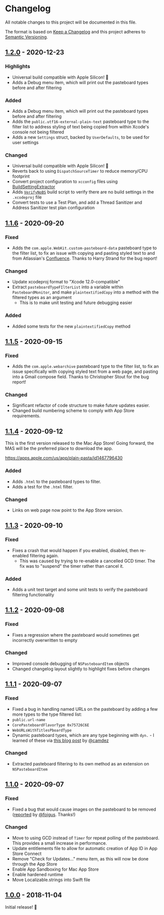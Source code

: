 # Changelog

All notable changes to this project will be documented in this file.

The format is based on [Keep a Changelog](http://keepachangelog.com/en/1.0.0/) and this project adheres to [Semantic Versioning](http://semver.org/spec/v2.0.0.html).

<!-- ## [Unreleased] -->

## [1.2.0] - 2020-12-23

### Highlights

- Universal build compatible with Apple Silicon! 🎉
- Adds a Debug menu item, which will print out the pasteboard types before and after filtering

### Added

- Adds a Debug menu item, which will print out the pasteboard types before and after filtering
- Adds the `public.utf16-external-plain-text` pasteboard type to the filter list to address styling of text being copied from within Xcode's console not being filtered
- Adds a new `Settings` struct, backed by `UserDefaults`, to be used for user settings

### Changed

- Universal build compatible with Apple Silicon! 🎉
- Reverts back to using `DispatchSourceTimer` to reduce memory/CPU footprint
- Convert project configuration to `xcconfig` files using [BuildSettingExtractor](https://buildsettingextractor.com)
- Adds [`VerifyNoBS`](https://github.com/olofhellman/VerifyNoBS) build script to verify there are no build settings in the `.xcodeproj` file
- Convert tests to use a Test Plan, and add a Thread Sanitizer and Address Sanitizer test plan configuration

## [1.1.6] - 2020-09-20

### Fixed

- Adds the `com.apple.WebKit.custom-pasteboard-data` pasteboard type to the filter list, to fix an issue with copying and pasting styled text to and from Atlassian's [Confluence](https://confluence.atlassian.com/alldoc/atlassian-documentation-32243719.html). Thanks to Harry Strand for the bug report!

### Changed

- Update xcodeproj format to "Xcode 12.0-compatible"
- Extract `pasteboardTypeFIlterList` into a variable within `PasteboardMonitor`, and make `plaintextifiedCopy` into a method with the filtered types as an argument
	- This is to make unit testing and future debugging easier

### Added

- Added some tests for the new `plaintextifiedCopy` method

## [1.1.5] - 2020-09-15

### Fixed

- Adds the `com.apple.webarchive` pasteboard type to the filter list, to fix an issue specifically with copying styled text from a web page, and pasting into a Gmail compose field. Thanks to Christopher Stout for the bug report!

### Changed

- Significant refactor of code structure to make future updates easier.
- Changed build numbering scheme to comply with App Store requirements.

## [1.1.4] - 2020-09-12

This is the first version released to the Mac App Store! Going forward, the MAS will be the preferred place to download the app.

https://apps.apple.com/us/app/plain-pasta/id1467796430

### Added

- Adds `.html` to the pasteboard types to filter.
- Adds a test for the `.html` filter.

### Changed

- Links on web page now point to the App Store version.

## [1.1.3] - 2020-09-10

### Fixed

- Fixes a crash that would happen if you enabled, disabled, then re-enabled filtering again.
	- This was caused by trying to re-enable a cancelled GCD timer. The fix was to "suspend" the timer rather than cancel it.

### Added

- Adds a unit test target and some unit tests to verify the pasteboard filtering functionality

## [1.1.2] - 2020-09-08

### Fixed

- Fixes a regression where the pasteboard would sometimes get incorrectly overwritten to empty

### Changed

- Improved console debugging of `NSPasteboardItem` objects
- Changed changelog layout slightly to highlight fixes before changes

## [1.1.1] - 2020-09-07

### Fixed

- Fixed a bug in handling named URLs on the pasteboard by adding a few more types to the type filtered list:
- `public.url-name`
- `CorePasteboardFlavorType 0x75726C6E`
- `WebURLsWithTitlesPboardType`
- Dynamic pasteboard types, which are any type beginning with `dyn.` - I learned of these via [this blog post](https://camdez.com/blog/2010/07/21/nspasteboard-and-dynamic-utis/) by [@camdez](https://github.com/camdez)

### Changed

- Extracted pasteboard filtering to its own method as an extension on `NSPasteboardItem`

## [1.1.0] - 2020-09-07

### Fixed

- Fixed a bug that would cause images on the pasteboard to be removed ([reported](https://github.com/hisaac/PlainPasta/issues/3) by [@foigus](https://github.com/foigus). Thanks!)

### Changed

- Move to using GCD instead of `Timer` for repeat polling of the pasteboard. This provides a small increase in performance.
- Update entitlements file to allow for automatic creation of App ID in App Store Connect
- Remove "Check for Updates…" menu item, as this will now be done through the App Store
- Enable App Sandboxing for Mac App Store
- Enable hardened runtime
- Move Localizable.strings into Swift file

## [1.0.0] - 2018-11-04

Initial release! 🎉

[Unreleased]: https://github.com/hisaac/PlainPasta/compare/master...development
[1.0.0]: https://github.com/hisaac/PlainPasta/compare/3f3479bf1b417790735aa6cfb8850eb73fe74a07...1.0.0
[1.1.0]: https://github.com/hisaac/PlainPasta/compare/1.0.0...1.1.0
[1.1.1]: https://github.com/hisaac/PlainPasta/compare/1.1.0...1.1.1
[1.1.2]: https://github.com/hisaac/PlainPasta/compare/1.1.1...1.1.2
[1.1.3]: https://github.com/hisaac/PlainPasta/compare/1.1.2...1.1.3
[1.1.4]: https://github.com/hisaac/PlainPasta/compare/1.1.3...1.1.4
[1.1.5]: https://github.com/hisaac/PlainPasta/compare/1.1.4...1.1.5
[1.1.6]: https://github.com/hisaac/PlainPasta/compare/1.1.5...1.1.6
[1.2.0]: https://github.com/hisaac/PlainPasta/compare/1.1.6...1.2.0
